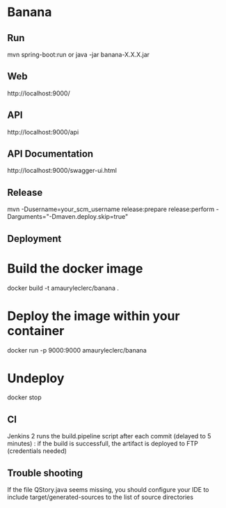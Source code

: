 # Banana

## Run
mvn spring-boot:run 
or java -jar banana-X.X.X.jar

## Web
http://localhost:9000/

## API
http://localhost:9000/api

## API Documentation
http://localhost:9000/swagger-ui.html

## Release
mvn -Dusername=your_scm_username release:prepare release:perform -Darguments="-Dmaven.deploy.skip=true"

## Deployment

# Build the docker image
docker build -t amauryleclerc/banana .

# Deploy the image within your container
docker run -p 9000:9000 amauryleclerc/banana

# Undeploy
docker stop <ID>

## CI
Jenkins 2 runs the build.pipeline script after each commit (delayed to 5 minutes) : if the build is successfull, the artifact is deployed to FTP (credentials needed) 

## Trouble shooting
If the file QStory.java seems missing, you should configure your IDE to include target/generated-sources to the list of source directories
